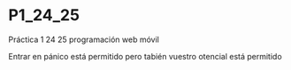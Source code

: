 # P1_24_25
Práctica 1 24 25 programación web móvil


Entrar en pánico está permitido pero tabién vuestro otencial está permitido 
